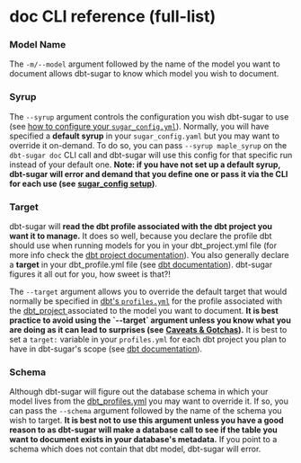 # doc CLI reference \(full-list\)

### Model Name

The `-m/--model` argument followed by the name of the model you want to document allows dbt-sugar to know which model you wish to document.

### Syrup

The `--syrup` argument controls the configuration you wish dbt-sugar to use \(see [how to configure your `sugar_config.yml`](../../installation-and-configuration/configuration/sugar-config.md)\). Normally, you will have specified a **default syrup** in your `sugar_config.yaml` but you may want to override it on-demand. To do so, you can pass `--syrup maple_syrup` on the `dbt-sugar doc` CLI call and dbt-sugar will use this config for that specific run instead of your default one. **Note: if you have not set up a default syrup, dbt-sugar will error and demand that you define one or pass it via the CLI for each use \(see** [**sugar\_config setup**](../../installation-and-configuration/configuration/sugar-config.md)**\)**.

### Target

dbt-sugar will **read the dbt profile associated with the dbt project you want it to manage.** It does so well, because you declare the profile dbt should use when running models for you in your dbt\_project.yml file \(for more info check the [dbt project documentation](https://docs.getdbt.com/reference/dbt_project.yml/)\). You also generally declare a **target** in your dbt\_profile.yml file \(see [dbt documentation](https://docs.getdbt.com/dbt-cli/configure-your-profile/)\). dbt-sugar figures it all out for you, how sweet is that?!

The `--target` argument allows you to override the default target that would normally be specified in [dbt's `profiles.yml`](https://docs.getdbt.com/dbt-cli/configure-your-profile/) for the profile associated with the [dbt\_project ](https://docs.getdbt.com/reference/dbt_project.yml/)associated to the model you want to document. **It is best practice to avoid using the \`--target\` argument unless you know what you are doing as it can lead to surprises \(see** [**Caveats & Gotchas**](../../caveats-and-gotchas/things-to-know-that-we-know-you-should-know.md)**\).** It is best to set a `target:` variable in your `profiles.yml` for each dbt project you plan to have in dbt-sugar's scope \(see [dbt documentation](https://docs.getdbt.com/dbt-cli/configure-your-profile/)\).

### Schema

Although dbt-sugar will figure out the database schema in which your model lives from the [dbt\_profiles.yml](https://docs.getdbt.com/dbt-cli/configure-your-profile/) you may want to override it. If so, you can pass the `--schema` argument followed by the name of the schema you wish to target. **It is best not to use this argument unless you have a good reason to as dbt-sugar will make a database call to see if the table you want to document exists in your database's metadata.** If you point to a schema which does not contain that dbt model, dbt-sugar will error.

